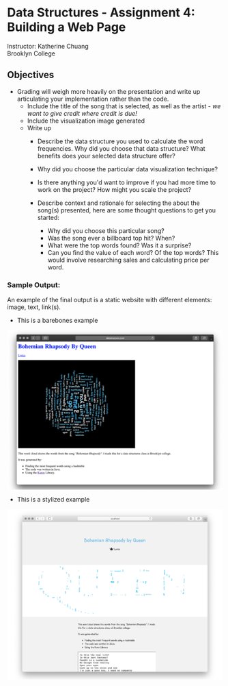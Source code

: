 # Data Structures - Assignment 4: Building a Web Page


Instructor: Katherine Chuang \
Brooklyn College


## Objectives

- Grading will weigh more heavily on the presentation and write up articulating your implementation rather than the code.
  - Include the title of the song that is selected, as well as the artist - _we want to give credit where credit is due!_
  - Include the visualization image generated
  - Write up
    - Describe the data structure you used to calculate the word frequencies. Why did you choose that data structure? What benefits does your selected data structure offer?
    - Why did you choose the particular data visualization technique?
    - Is there anything you&#39;d want to improve if you had more time to work on the project? How might you scale the project?
    - Describe context and rationale for selecting the about the song(s) presented, here are some thought questions to get you started:

      - Why did you choose this particular song?
      - Was the song ever a billboard top hit? When?
      - What were the top words found? Was it a surprise?
      - Can you find the value of each word? Of the top words? This would involve researching sales and calculating price per word.

### Sample Output:
An example of the final output is a static website with different elements: image, text, link(s).


- This is a barebones example 
<img src="Barebones Example.png" align="center" />

- This is a stylized example 
<img src="Stylized Example.png" align="center" />